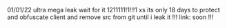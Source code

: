 01/01/22 ultra mega leak wait for it 1211111!1!!!1
xs its only 18 days to protect and obfuscate client and remove src from git until i leak it
!!! link: soon !!!
